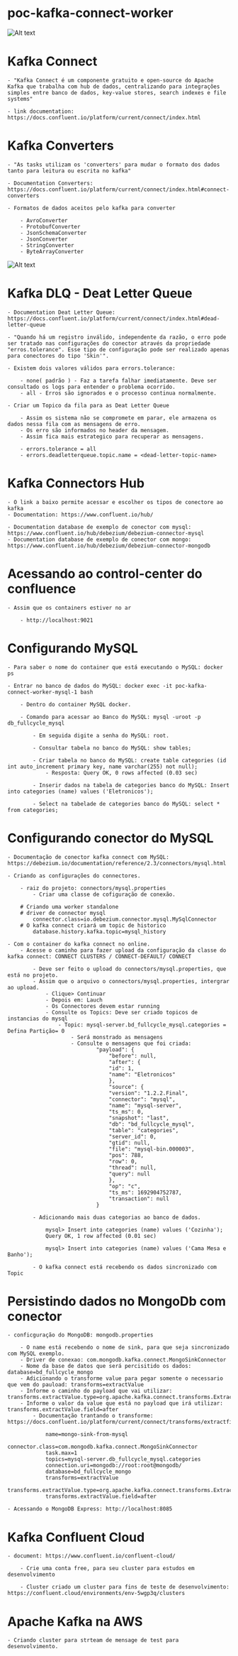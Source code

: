 # poc-kafka-connect-worker

![Alt text](image-1.png)

# Kafka Connect

    - "Kafka Connect é um componente gratuito e open-source do Apache Kafka que trabalha com hub de dados, centralizando para integrações simples entre banco de dados, key-value stores, search indexes e file systems"

    - link documentation: https://docs.confluent.io/platform/current/connect/index.html

# Kafka Converters

    - "As tasks utilizam os 'converters' para mudar o formato dos dados tanto para leitura ou escrita no kafka"

    - Documentation Converters: https://docs.confluent.io/platform/current/connect/index.html#connect-converters

    - Formatos de dados aceitos pelo kafka para converter

        - AvroConverter
        - ProtobufConverter
        - JsonSchemaConverter
        - JsonConverter
        - StringConverter
        - ByteArrayConverter

![Alt text](image.png)

# Kafka DLQ - Deat Letter Queue

    - Documentation Deat Letter Queue: https://docs.confluent.io/platform/current/connect/index.html#dead-letter-queue

    - "Quando há um registro inválido, independente da razão, o erro pode ser tratado nas configurações do conector através da propriedade "erros.tolerance". Esse tipo de configuração pode ser realizado apenas para conectores do tipo 'Skin'".

    - Existem dois valores válidos para errors.tolerance:

        - none( padrão ) - Faz a tarefa falhar imediatamente. Deve ser consultado os logs para entender o problema ocorrido.
        - all - Erros são ignorados e o processo continua normalmente.

    - Criar um Topico da fila para as Deat Letter Queue

        - Assim os sistema não se compromete em parar, ele armazena os dados nessa fila com as mensagens de erro.
        - Os erro são informados no header da mensagem.
        - Assim fica mais estrategico para recuperar as mensagens.

        - errors.tolerance = all
        - errors.deadletterqueue.topic.name = <dead-letter-topic-name>

# Kafka Connectors Hub

    - O link a baixo permite acessar e escolher os tipos de conectore ao kafka
    - Documentation: https://www.confluent.io/hub/

    - Documentation database de exemplo de conector com mysql: https://www.confluent.io/hub/debezium/debezium-connector-mysql
    - Documentation database de exemplo de conector com mongo: https://www.confluent.io/hub/debezium/debezium-connector-mongodb

# Acessando ao control-center do confluence

    - Assim que os containers estiver no ar

        - http://localhost:9021

# Configurando MySQL

    - Para saber o nome do container que está executando o MySQL: docker ps

    - Entrar no banco de dados do MySQL: docker exec -it poc-kafka-connect-worker-mysql-1 bash

        - Dentro do container MySQL docker.

        - Comando para acessar ao Banco do MySQL: mysql -uroot -p db_fullcycle_mysql

            - Em seguida digite a senha do MySQL: root.

            - Consultar tabela no banco do MySQL: show tables;

            - Criar tabela no banco do MySQL: create table categories (id int auto_increment primary key, name varchar(255) not null);
                - Resposta: Query OK, 0 rows affected (0.03 sec)

            - Inserir dados na tabela de categories banco do MySQL: Insert into categories (name) values ('Eletronicos');

            - Select na tabelade de categories banco do MySQL: select * from categories;

# Configurando conector do MySQL

    - Documentação de conector kafka connect com MySQL: https://debezium.io/documentation/reference/2.3/connectors/mysql.html

    - Criando as configurações do connectores.

        - raiz do projeto: connectors/mysql.properties
            - Criar uma classe de cofiguração de conexão.

        # Criando uma worker standalone
        # driver de connector mysql
            connector.class=io.debezium.connector.mysql.MySqlConnector
        # O kafka connect criará um topic de historico
            database.history.kafka.topic=mysql_history

    - Com o container do kafka connect no online.
        - Acesse o caminho para fazer upload da configuração da classe do kafka connect: CONNECT CLUSTERS / CONNECT-DEFAULT/ CONNECT

            - Deve ser feito o upload do connectors/mysql.properties, que está no projeto.
            - Assim que o arquivo o connectors/mysql.properties, intergrar ao upload.
                - Clique> Continuar
                - Depois em: Lauch
                - Os Connectores devem estar running
                - Consulte os Topics: Deve ser criado topicos de instancias do mysql
                    - Topic: mysql-server.bd_fullcycle_mysql.categories = Defina Partição= 0
                        - Será monstrado as mensagens
                        - Consulte o mensagens que foi criada:
                                "payload": {
                                    "before": null,
                                    "after": {
                                    "id": 1,
                                    "name": "Eletronicos"
                                    },
                                    "source": {
                                    "version": "1.2.2.Final",
                                    "connector": "mysql",
                                    "name": "mysql-server",
                                    "ts_ms": 0,
                                    "snapshot": "last",
                                    "db": "bd_fullcycle_mysql",
                                    "table": "categories",
                                    "server_id": 0,
                                    "gtid": null,
                                    "file": "mysql-bin.000003",
                                    "pos": 788,
                                    "row": 0,
                                    "thread": null,
                                    "query": null
                                    },
                                    "op": "c",
                                    "ts_ms": 1692904752787,
                                    "transaction": null
                                }

            - Adicionando mais duas categorias ao banco de dados.

                mysql> Insert into categories (name) values ('Cozinha');
                Query OK, 1 row affected (0.01 sec)

                mysql> Insert into categories (name) values ('Cama Mesa e Banho');

            - O kafka connect está recebendo os dados sincronizado com Topic

# Persistindo dados no MongoDb com conector

    - conficguração do MongoDB: mongodb.properties

        - O name está recebendo o nome de sink, para que seja sincronizado com MySQL exemplo.
        - Driver de conexao: com.mongodb.kafka.connect.MongoSinkConnector
        - Nome da base de datos que será percisitido os dados: database=bd_fullcycle_mongo
        - Adicionando o transforme value para pegar somente o necessario que vem do pauload: transforms=extractValue
        - Informe o caminho do payload que vai utilizar: transforms.extractValue.type=org.apache.kafka.connect.transforms.ExtractField$Value
        - Informe o valor da value que está no payload que irá utilizar: transforms.extractValue.field=after
            - Documentação trantando o transforme: https://docs.confluent.io/platform/current/connect/transforms/extractfield.html

                name=mongo-sink-from-mysql
                connector.class=com.mongodb.kafka.connect.MongoSinkConnector
                task.max=1
                topics=mysql-server.db_fullcycle_mysql.categories
                connection.uri=mongodb://root:root@mongodb/
                database=bd_fullcycle_mongo
                transforms=extractValue
                transforms.extractValue.type=org.apache.kafka.connect.transforms.ExtractField$Value
                transforms.extractValue.field=after

    - Acessando o MongoDB Express: http://localhost:8085

# Kafka Confluent Cloud

    - document: https://www.confluent.io/confluent-cloud/

        - Crie uma conta free, para seu cluster para estudos em desenvolvimento

        - Cluster criado um cluster para fins de teste de desenvolvimento: https://confluent.cloud/environments/env-5wgp3q/clusters

# Apache Kafka na AWS

    - Criando cluster para strteam de mensage de test para desenvolvimento.
